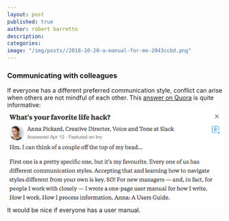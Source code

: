 ```yaml
---
layout: post
published: true
author: robert barretto
description:
categories:
image: "/img/posts//2018-10-20-a-manual-for-me-2043ccbd.png"
---
```


### Communicating with colleagues
If everyone has a different preferred communication style, conflict can arise when others are not mindful of each other. This [answer on Quora](http://qr.ae/TUGEIm) is quite informative:
![](/img/posts//2018-10-20-a-manual-for-me-2043ccbd.png)
It would be nice if everyone has a user manual.
